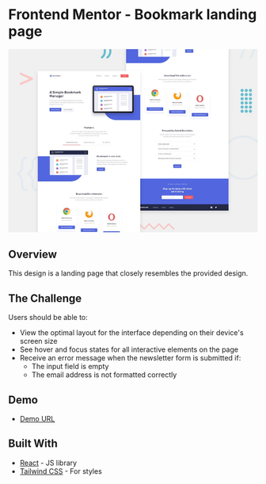 # Frontend Mentor - Bookmark landing page

![Design preview for the Bookmark landing page coding challenge](./src//Assets/design/desktop-preview.jpg)

## Overview

This design is a landing page that closely resembles the provided design.

## The Challenge

Users should be able to:
- View the optimal layout for the interface depending on their device's screen size
- See hover and focus states for all interactive elements on the page
- Receive an error message when the newsletter form is submitted if:
  - The input field is empty
  - The email address is not formatted correctly


## Demo

- [Demo URL](https://apekul.github.io/Bookmark-landing-page/)


## Built With

- [React](https://reactjs.org/) - JS library
- [Tailwind CSS](https://tailwindcss.com/) - For styles

